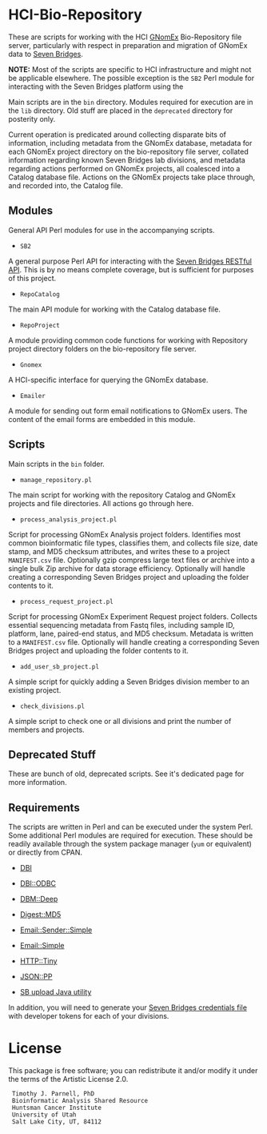 # HCI-Bio-Repository

These are scripts for working with the HCI [GNomEx](https://hci-bio-app.hci.utah.edu/gnomex/home) 
Bio-Repository file server, particularly with respect in preparation and migration of 
GNomEx data to [Seven Bridges](https://www.sevenbridges.com). 

**NOTE:** Most of the scripts are specific to HCI infrastructure and might not be 
applicable elsewhere. The possible exception is the `SB2` Perl module for interacting 
with the Seven Bridges platform using the 

Main scripts are in the `bin` directory. Modules required for execution are in the `lib` 
directory. Old stuff are placed in the `deprecated` directory for posterity only.

Current operation is predicated around collecting disparate bits of information, 
including metadata from the GNomEx database, metadata for each GNomEx project directory 
on the bio-repository file server, collated information regarding known Seven Bridges lab 
divisions, and metadata regarding actions performed on GNomEx projects, all coalesced 
into a Catalog database file. Actions on the GNomEx projects take place through, and 
recorded into, the Catalog file. 


## Modules

General API Perl modules for use in the accompanying scripts.

- `SB2`

A general purpose Perl API for interacting with the 
[Seven Bridges RESTful API](https://docs.sevenbridges.com/page/api). This is by no 
means complete coverage, but is sufficient for purposes of this project.

- `RepoCatalog`

The main API module for working with the Catalog database file.

- `RepoProject`

A module providing common code functions for working with Repository project directory 
folders on the bio-repository file server.

- `Gnomex`

A HCI-specific interface for querying the GNomEx database.

- `Emailer`

A module for sending out form email notifications to GNomEx users. The content of the 
email forms are embedded in this module.


## Scripts

Main scripts in the `bin` folder. 

- `manage_repository.pl`

The main script for working with the repository Catalog and GNomEx projects and file 
directories. All actions go through here.

- `process_analysis_project.pl`

Script for processing GNomEx Analysis project folders. Identifies most common 
bioinformatic file types, classifies them, and collects file size, date stamp, and MD5 
checksum attributes, and writes these to a project `MANIFEST.csv` file. Optionally 
gzip compress large text files or archive into a single bulk Zip archive for data 
storage efficiency. Optionally will handle creating a corresponding Seven Bridges project 
and uploading the folder contents to it.

- `process_request_project.pl`

Script for processing GNomEx Experiment Request project folders. Collects essential 
sequencing metadata from Fastq files, including sample ID, platform, lane, paired-end 
status, and MD5 checksum. Metadata is written to a `MANIFEST.csv` file. Optionally 
will handle creating a corresponding Seven Bridges project and uploading the folder 
contents to it.

- `add_user_sb_project.pl`

A simple script for quickly adding a Seven Bridges division member to an existing project. 

- `check_divisions.pl`

A simple script to check one or all divisions and print the number of members and 
projects.


## Deprecated Stuff

These are bunch of old, deprecated scripts. See it's dedicated page for more information.


## Requirements

The scripts are written in Perl and can be executed under the system Perl. Some 
additional Perl modules are required for execution. These should be readily available 
through the system package manager (`yum` or equivalent) or directly from CPAN. 


- [DBI](https://metacpan.org/pod/DBI)

- [DBI::ODBC](https://metacpan.org/pod/DBI::ODBC)

- [DBM::Deep](https://metacpan.org/pod/DBM::Deep)

- [Digest::MD5](https://metacpan.org/pod/Digest::MD5)

- [Email::Sender::Simple](https://metacpan.org/pod/Email::Sender::Simple)

- [Email::Simple](https://metacpan.org/pod/Email::Simple)

- [HTTP::Tiny](https://metacpan.org/pod/HTTP::Tiny)

- [JSON::PP](https://metacpan.org/pod/JSON::PP)

- [SB upload Java utility](https://docs.sevenbridges.com/docs/upload-via-the-command-line) 


In addition, you will need to generate your 
[Seven Bridges credentials file](https://docs.sevenbridges.com/docs/store-credentials-to-access-seven-bridges-client-applications-and-libraries) 
with developer tokens for each of your divisions.


# License

This package is free software; you can redistribute it and/or modify
it under the terms of the Artistic License 2.0.  

	 Timothy J. Parnell, PhD
	 Bioinformatic Analysis Shared Resource
	 Huntsman Cancer Institute
	 University of Utah
	 Salt Lake City, UT, 84112




